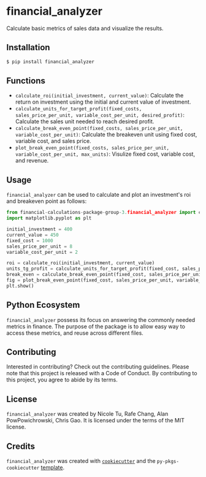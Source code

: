 # financial_analyzer

Calculate basic metrics of sales data and visualize the results.

## Installation

```bash
$ pip install financial_analyzer
```

## Functions 
- `calculate_roi(initial_investment, current_value)`: Calculate the return on investment using the initial and current value of investment. 
- `calculate_units_for_target_profit(fixed_costs, sales_price_per_unit, variable_cost_per_unit, desired_profit)`: Calculate the sales unit needed to reach desired profit. 
- `calculate_break_even_point(fixed_costs, sales_price_per_unit, variable_cost_per_unit)`: Calculate the breakeven unit using fixed cost, variable cost, and sales price. 
- `plot_break_even_point(fixed_costs, sales_price_per_unit, variable_cost_per_unit, max_units)`: Visulize fixed cost, variable cost, and revenue. 

## Usage

`financial_analyzer` can be used to calculate and plot an investment's roi and breakeven point as follows: 

```python 
from financial-calculations-package-group-3.financial_analyzer import calculate_roi, calculate_units_for_target_profit, calculate_break_even_point, plot_break_even_point
import matplotlib.pyplot as plt

initial_investment = 400 
current_value = 450
fixed_cost = 1000
sales_price_per_unit = 8 
variable_cost_per_unit = 2 

roi = calculate_roi(initial_investment, current_value)
units_tg_profit = calculate_units_for_target_profit(fixed_cost, sales_price_per_unit, variable_cost_per_unit, 200)
break_even = calculate_break_even_point(fixed_cost, sales_price_per_unit, variable_cost_per_unit)
fig = plot_break_even_point(fixed_cost, sales_price_per_unit, variable_cost_per_unit, 500)
plt.show() 
```

## Python Ecosystem 

`financial_analyzer` possess its focus on answering the commonly needed metrics in finance. The purpose of the package is to allow easy way to access these metrics, and reuse across different files. 

## Contributing

Interested in contributing? Check out the contributing guidelines. Please note that this project is released with a Code of Conduct. By contributing to this project, you agree to abide by its terms.

## License

`financial_analyzer` was created by Nicole Tu, Rafe Chang, Alan PowPowichrowski, Chris Gao. It is licensed under the terms of the MIT license.

## Credits

`financial_analyzer` was created with [`cookiecutter`](https://cookiecutter.readthedocs.io/en/latest/) and the `py-pkgs-cookiecutter` [template](https://github.com/py-pkgs/py-pkgs-cookiecutter).
